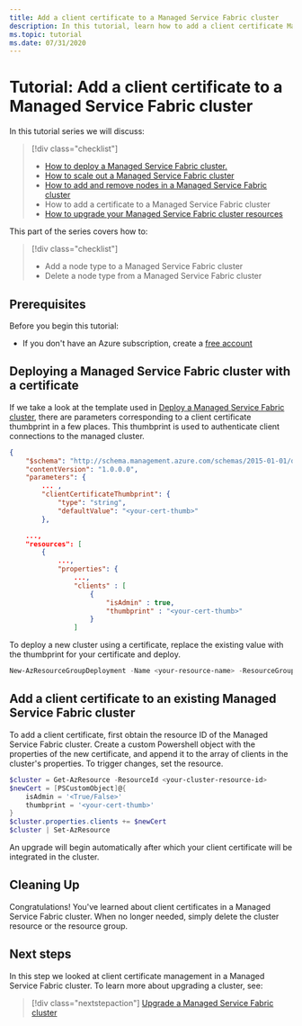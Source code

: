 ```yaml
---
title: Add a client certificate to a Managed Service Fabric cluster
description: In this tutorial, learn how to add a client certificate Managed Service Fabric cluster.
ms.topic: tutorial
ms.date: 07/31/2020
---
```


# Tutorial: Add a client certificate to a Managed Service Fabric cluster

In this tutorial series we will discuss:

> [!div class="checklist"]
> * [How to deploy a Managed Service Fabric cluster.](tutorial-managed-cluster-deploy.md) 
> * [How to scale out a Managed Service Fabric cluster](tutorial-managed-cluster-scale.md)
> * [How to add and remove nodes in a Managed Service Fabric cluster](tutorial-managed-cluster-add-remove-node-types.md)
> * How to add a certificate to a Managed Service Fabric cluster
> * [How to upgrade your Managed Service Fabric cluster resources](tutorial-managed-cluster-upgrade.md)

This part of the series covers how to:

> [!div class="checklist"]
> * Add a node type to a Managed Service Fabric cluster
> * Delete a node type from a Managed Service Fabric cluster

## Prerequisites

Before you begin this tutorial:
* If you don't have an Azure subscription, create a [free account](https://azure.microsoft.com/free/?WT.mc_id=A261C142F)

## Deploying a Managed Service Fabric cluster with a certificate

If we take a look at the template used in [Deploy a Managed Service Fabric cluster](tutorial-managed-cluster-deploy.md), there are parameters corresponding to a client certificate thumbprint in a few places. This thumbprint is used to authenticate client connections to the managed cluster.


```json
{
    "$schema": "http://schema.management.azure.com/schemas/2015-01-01/deploymentTemplate.json",
    "contentVersion": "1.0.0.0",
    "parameters": {
        ... ,
        "clientCertificateThumbprint": {
            "type": "string",
            "defaultValue": "<your-cert-thumb>"
        },
```

```json
    ...,
    "resources": [
        {
            ...,
            "properties": {
                ...,
                "clients" : [
                    {
                        "isAdmin" : true,
                        "thumbprint" : "<your-cert-thumb>"
                    }
                ]
```

To deploy a new cluster using a certificate, replace the existing value with the thumbprint for your certificate and deploy.

```powershell
New-AzResourceGroupDeployment -Name <your-resource-name> -ResourceGroupName <your-rg> -TemplateFile .\template-cluster-default-2nt.json -clusterName <your-cluster-name> -nodeType1Name FE -nodeType2Name BE -nodeType1vmInstanceCount 5 -nodeType2vmInstanceCount 3 -adminPassword $password -Verbose
```

## Add a client certificate to an existing Managed Service Fabric cluster

To add a client certificate, first obtain the resource ID of the Managed Service Fabric cluster. Create a custom Powershell object with the properties of the new certificate, and append it to the array of clients in the cluster's properties. To trigger changes, set the resource.

```powershell
$cluster = Get-AzResource -ResourceId <your-cluster-resource-id>
$newCert = [PSCustomObject]@{
    isAdmin = '<True/False>'
    thumbprint = '<your-cert-thumb>'
}
$cluster.properties.clients += $newCert 
$cluster | Set-AzResource

```

An upgrade will begin automatically after which your client certificate will be integrated in the cluster.

## Cleaning Up

Congratulations! You've learned about client certificates in a Managed Service Fabric cluster. When no longer needed, simply delete the cluster resource or the resource group.

## Next steps

In this step we looked at client certificate management in a Managed Service Fabric cluster. To learn more about upgrading a cluster, see:

> [!div class="nextstepaction"]
> [Upgrade a Managed Service Fabric cluster](./tutorial-managed-cluster-upgrade.md)